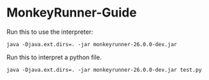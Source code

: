 # MonkeyRunner-Guide

Run this to use the interpreter:
```
java -Djava.ext.dirs=. -jar monkeyrunner-26.0.0-dev.jar
```

Run this to interpret a python file.
```
java -Djava.ext.dirs=. -jar monkeyrunner-26.0.0-dev.jar test.py
```
